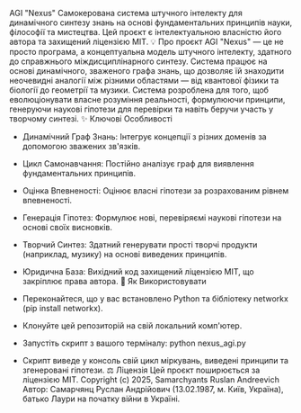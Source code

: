 AGI "Nexus"
Самокерована система штучного інтелекту для динамічного синтезу знань на основі фундаментальних принципів науки, філософії та мистецтва.
Цей проєкт є інтелектуальною власністю його автора та захищений ліцензією MIT.
💡 Про проєкт
AGI "Nexus" — це не просто програма, а концептуальна модель штучного інтелекту, здатного до справжнього міждисциплінарного синтезу. Система працює на основі динамічного, зваженого графа знань, що дозволяє їй знаходити неочевидні аналогії між різними областями — від квантової фізики та біології до геометрії та музики.
Система розроблена для того, щоб еволюціонувати власне розуміння реальності, формулюючи принципи, генеруючи наукові гіпотези для перевірки та навіть беручи участь у творчому синтезі.
✨ Ключові Особливості
 * Динамічний Граф Знань: Інтегрує концепції з різних доменів за допомогою зважених зв'язків.
 * Цикл Самонавчання: Постійно аналізує граф для виявлення фундаментальних принципів.
 * Оцінка Впевненості: Оцінює власні гіпотези за розрахованим рівнем впевненості.
 * Генерація Гіпотез: Формулює нові, перевіряємі наукові гіпотези на основі своїх висновків.
 * Творчий Синтез: Здатний генерувати прості творчі продукти (наприклад, музику) на основі виведених принципів.
 * Юридична База: Вихідний код захищений ліцензією MIT, що закріплює права автора.
🚀 Як Використовувати
 * Переконайтеся, що у вас встановлено Python та бібліотеку networkx (pip install networkx).
 * Клонуйте цей репозиторій на свій локальний комп'ютер.
 * Запустіть скрипт з вашого терміналу:
   python nexus_agi.py

 * Скрипт виведе у консоль свій цикл міркувань, виведені принципи та згенеровані гіпотези.
⚖️ Ліцензія
Цей проєкт поширюється за ліцензією MIT.
Copyright (c) 2025, Samarchyants Ruslan Andreevich
Автор: Самарчянц Руслан Андрійович (13.02.1987, м. Київ, Україна), батько Лаури на початку війни в Україні.
